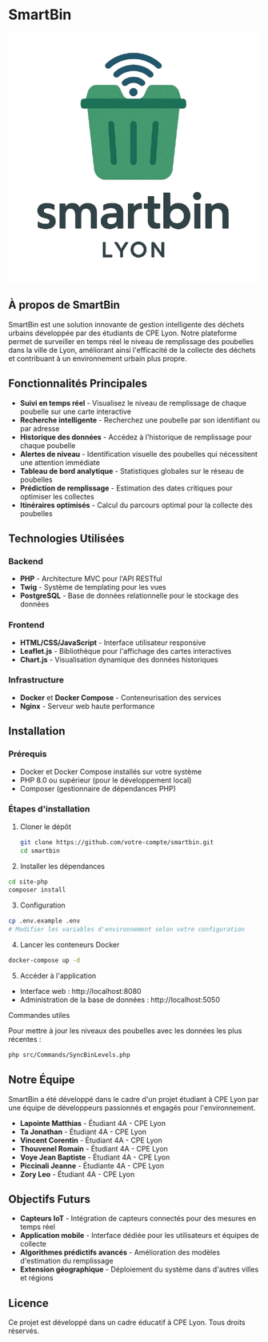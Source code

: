 # SmartBin

![SmartBin Logo](site-php/src/public/icons/logo.png)

## À propos de SmartBin

SmartBin est une solution innovante de gestion intelligente des déchets urbains développée par des étudiants de CPE Lyon. Notre plateforme permet de surveiller en temps réel le niveau de remplissage des poubelles dans la ville de Lyon, améliorant ainsi l'efficacité de la collecte des déchets et contribuant à un environnement urbain plus propre.

## Fonctionnalités Principales

- **Suivi en temps réel** - Visualisez le niveau de remplissage de chaque poubelle sur une carte interactive
- **Recherche intelligente** - Recherchez une poubelle par son identifiant ou par adresse
- **Historique des données** - Accédez à l'historique de remplissage pour chaque poubelle
- **Alertes de niveau** - Identification visuelle des poubelles qui nécessitent une attention immédiate
- **Tableau de bord analytique** - Statistiques globales sur le réseau de poubelles
- **Prédiction de remplissage** - Estimation des dates critiques pour optimiser les collectes
- **Itinéraires optimisés** - Calcul du parcours optimal pour la collecte des poubelles

## Technologies Utilisées

### Backend
- **PHP** - Architecture MVC pour l'API RESTful
- **Twig** - Système de templating pour les vues
- **PostgreSQL** - Base de données relationnelle pour le stockage des données

### Frontend
- **HTML/CSS/JavaScript** - Interface utilisateur responsive
- **Leaflet.js** - Bibliothèque pour l'affichage des cartes interactives
- **Chart.js** - Visualisation dynamique des données historiques

### Infrastructure
- **Docker** et **Docker Compose** - Conteneurisation des services
- **Nginx** - Serveur web haute performance

## Installation

### Prérequis
- Docker et Docker Compose installés sur votre système
- PHP 8.0 ou supérieur (pour le développement local)
- Composer (gestionnaire de dépendances PHP)

### Étapes d'installation

1. Cloner le dépôt
   ```bash
   git clone https://github.com/votre-compte/smartbin.git
   cd smartbin
2. Installer les dépendances
```bash
cd site-php
composer install
```

3. Configuration 

```bash
cp .env.example .env
# Modifier les variables d'environnement selon votre configuration
```

4. Lancer les conteneurs Docker


```bash
docker-compose up -d
```

5. Accéder à l'application

- Interface web : http://localhost:8080
- Administration de la base de données : http://localhost:5050

Commandes utiles

Pour mettre à jour les niveaux des poubelles avec les données les plus récentes :
```bash 
php src/Commands/SyncBinLevels.php
```

## Notre Équipe

SmartBin a été développé dans le cadre d'un projet étudiant à CPE Lyon par une équipe de développeurs passionnés et engagés pour l'environnement.

- **Lapointe Matthias** - Étudiant 4A - CPE Lyon
- **Ta Jonathan** - Étudiant 4A - CPE Lyon
- **Vincent Corentin** - Étudiant 4A - CPE Lyon
- **Thouvenel Romain** - Étudiant 4A - CPE Lyon
- **Voye Jean Baptiste** - Étudiant 4A - CPE Lyon
- **Piccinali Jeanne** - Étudiante 4A - CPE Lyon
- **Zory Leo** - Étudiant 4A - CPE Lyon

## Objectifs Futurs

- **Capteurs IoT** - Intégration de capteurs connectés pour des mesures en temps réel
- **Application mobile** - Interface dédiée pour les utilisateurs et équipes de collecte
- **Algorithmes prédictifs avancés** - Amélioration des modèles d'estimation du remplissage
- **Extension géographique** - Déploiement du système dans d'autres villes et régions


## Licence

Ce projet est développé dans un cadre éducatif à CPE Lyon. Tous droits réservés.